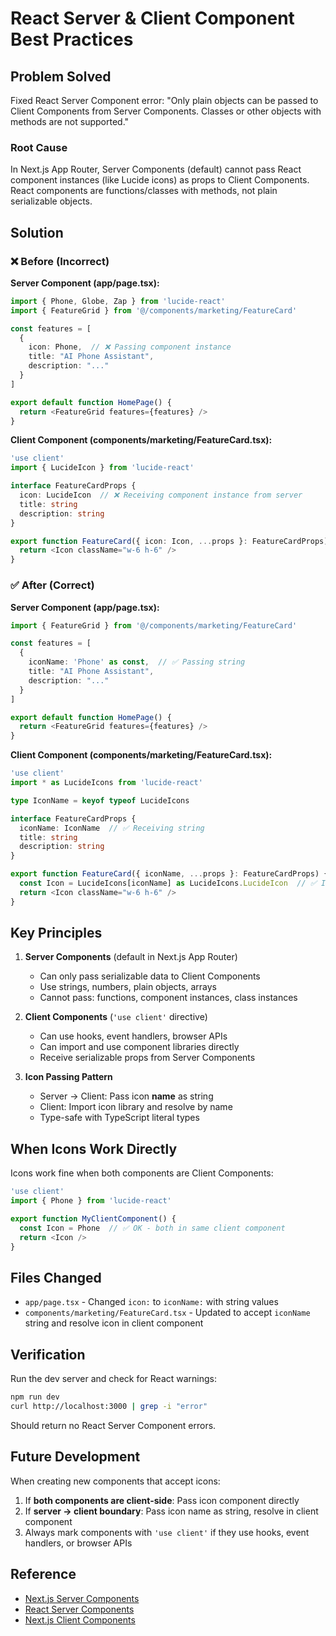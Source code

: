 # React Server & Client Component Best Practices

## Problem Solved

Fixed React Server Component error: "Only plain objects can be passed to Client Components from Server Components. Classes or other objects with methods are not supported."

### Root Cause

In Next.js App Router, Server Components (default) cannot pass React component instances (like Lucide icons) as props to Client Components. React components are functions/classes with methods, not plain serializable objects.

## Solution

### ❌ Before (Incorrect)

**Server Component (app/page.tsx):**
```typescript
import { Phone, Globe, Zap } from 'lucide-react'
import { FeatureGrid } from '@/components/marketing/FeatureCard'

const features = [
  {
    icon: Phone,  // ❌ Passing component instance
    title: "AI Phone Assistant",
    description: "..."
  }
]

export default function HomePage() {
  return <FeatureGrid features={features} />
}
```

**Client Component (components/marketing/FeatureCard.tsx):**
```typescript
'use client'
import { LucideIcon } from 'lucide-react'

interface FeatureCardProps {
  icon: LucideIcon  // ❌ Receiving component instance from server
  title: string
  description: string
}

export function FeatureCard({ icon: Icon, ...props }: FeatureCardProps) {
  return <Icon className="w-6 h-6" />
}
```

### ✅ After (Correct)

**Server Component (app/page.tsx):**
```typescript
import { FeatureGrid } from '@/components/marketing/FeatureCard'

const features = [
  {
    iconName: 'Phone' as const,  // ✅ Passing string
    title: "AI Phone Assistant",
    description: "..."
  }
]

export default function HomePage() {
  return <FeatureGrid features={features} />
}
```

**Client Component (components/marketing/FeatureCard.tsx):**
```typescript
'use client'
import * as LucideIcons from 'lucide-react'

type IconName = keyof typeof LucideIcons

interface FeatureCardProps {
  iconName: IconName  // ✅ Receiving string
  title: string
  description: string
}

export function FeatureCard({ iconName, ...props }: FeatureCardProps) {
  const Icon = LucideIcons[iconName] as LucideIcons.LucideIcon  // ✅ Import icon in client component
  return <Icon className="w-6 h-6" />
}
```

## Key Principles

1. **Server Components** (default in Next.js App Router)
   - Can only pass serializable data to Client Components
   - Use strings, numbers, plain objects, arrays
   - Cannot pass: functions, component instances, class instances

2. **Client Components** (`'use client'` directive)
   - Can use hooks, event handlers, browser APIs
   - Can import and use component libraries directly
   - Receive serializable props from Server Components

3. **Icon Passing Pattern**
   - Server → Client: Pass icon **name** as string
   - Client: Import icon library and resolve by name
   - Type-safe with TypeScript literal types

## When Icons Work Directly

Icons work fine when both components are Client Components:

```typescript
'use client'
import { Phone } from 'lucide-react'

export function MyClientComponent() {
  const Icon = Phone  // ✅ OK - both in same client component
  return <Icon />
}
```

## Files Changed

- `app/page.tsx` - Changed `icon:` to `iconName:` with string values
- `components/marketing/FeatureCard.tsx` - Updated to accept `iconName` string and resolve icon in client component

## Verification

Run the dev server and check for React warnings:
```bash
npm run dev
curl http://localhost:3000 | grep -i "error"
```

Should return no React Server Component errors.

## Future Development

When creating new components that accept icons:

1. If **both components are client-side**: Pass icon component directly
2. If **server → client boundary**: Pass icon name as string, resolve in client component
3. Always mark components with `'use client'` if they use hooks, event handlers, or browser APIs

## Reference

- [Next.js Server Components](https://nextjs.org/docs/app/building-your-application/rendering/server-components)
- [React Server Components](https://react.dev/reference/rsc/server-components)
- [Next.js Client Components](https://nextjs.org/docs/app/building-your-application/rendering/client-components)
